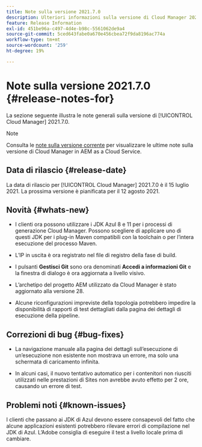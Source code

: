```yaml
---
title: Note sulla versione 2021.7.0
description: Ulteriori informazioni sulla versione di Cloud Manager 2021.7.0.
feature: Release Information
exl-id: 451be96a-c497-4d4e-b98c-5561062de9a4
source-git-commit: 5ced643fabe0a670e456cbea72f9da8196ac774a
workflow-type: tm+mt
source-wordcount: '259'
ht-degree: 19%

---
```


# Note sulla versione 2021.7.0 {#release-notes-for}

La sezione seguente illustra le note generali sulla versione di [!UICONTROL Cloud Manager] 2021.7.0.

>[!NOTE]
>Consulta le [note sulla versione corrente](https://experienceleague.adobe.com/it/docs/experience-manager-cloud-service/content/release-notes/cloud-manager/current#getting-access) per visualizzare le ultime note sulla versione di Cloud Manager in AEM as a Cloud Service.

## Data di rilascio {#release-date}

La data di rilascio per [!UICONTROL Cloud Manager] 2021.7.0 è il 15 luglio 2021.
La prossima versione è pianificata per il 12 agosto 2021.

## Novità {#whats-new}

* I clienti ora possono utilizzare i JDK Azul 8 e 11 per i processi di generazione Cloud Manager. Possono scegliere di applicare uno di questi JDK per i plug-in Maven compatibili con la toolchain o per l’intera esecuzione del processo Maven.

* L’IP in uscita è ora registrato nel file di registro della fase di build.

* I pulsanti **Gestisci Git** sono ora denominati **Accedi a informazioni Git** e la finestra di dialogo è ora aggiornata a livello visivo.

* L’archetipo del progetto AEM utilizzato da Cloud Manager è stato aggiornato alla versione 28.

* Alcune riconfigurazioni impreviste della topologia potrebbero impedire la disponibilità di rapporti di test dettagliati dalla pagina dei dettagli di esecuzione della pipeline.

## Correzioni di bug {#bug-fixes}

* La navigazione manuale alla pagina dei dettagli sull’esecuzione di un’esecuzione non esistente non mostrava un errore, ma solo una schermata di caricamento infinita.

* In alcuni casi, il nuovo tentativo automatico per i contenitori non riusciti utilizzati nelle prestazioni di Sites non avrebbe avuto effetto per 2 ore, causando un errore di test.

## Problemi noti {#known-issues}

I clienti che passano ai JDK di Azul devono essere consapevoli del fatto che alcune applicazioni esistenti potrebbero rilevare errori di compilazione nel JDK di Azul. L’Adobe consiglia di eseguire il test a livello locale prima di cambiare.
